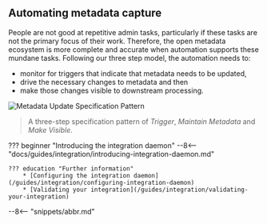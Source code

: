 <!-- SPDX-License-Identifier: CC-BY-4.0 -->
<!-- Copyright Contributors to the Egeria project. -->


## Automating metadata capture

People are not good at repetitive admin tasks, particularly if these tasks are not the primary focus of their work. Therefore, the open metadata ecosystem is more complete and accurate when automation supports these mundane tasks.  Following our three step model, the automation needs to:

* monitor for triggers that indicate that metadata needs to be updated,
* drive the necessary changes to metadata and then 
* make those changes visible to downstream processing.

![Metadata Update Specification Pattern](/patterns/metadata-governance/metadata-update-specification-pattern.svg)
> A three-step specification pattern of *Trigger*, *Maintain Metadata* and *Make Visible*.

??? beginner "Introducing the integration daemon"
    --8<-- "docs/guides/integration/introducing-integration-daemon.md"

    ??? education "Further information"
        * [Configuring the integration daemon](/guides/integration/configuring-integration-daemon)
        * [Validating your integration](/guides/integration/validating-your-integration)


--8<-- "snippets/abbr.md"